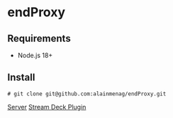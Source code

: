 # endProxy

## Requirements
- Node.js 18+

## Install

```
# git clone git@github.com:alainmenag/endProxy.git
```

[Server](https://github.com/alainmenag/endProxy/blob/main/server/README.md)
[Stream Deck Plugin](https://github.com/alainmenag/endProxy/blob/main/plugin-streamdeck/README.md)

